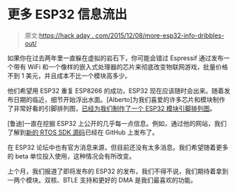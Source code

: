 # 更多 ESP32 信息流出

> 原文:[https://hack aday . com/2015/12/08/more-esp32-info-dribbles-out/](https://hackaday.com/2015/12/08/more-esp32-info-dribbles-out/)

如果你在过去两年里一直躲在虚拟的岩石下，你可能会错过 Espressif 通过发布一个带有 WiFi 和一个像样的嵌入式处理器的芯片来彻底改变物联网游戏，批量价格不到 1 美元，并且成本不比一个模块高多少。

他们希望用 ESP32 重复 ESP8266 的成功，ESP32 现在应该随时会出来。随着发布日期的临近，细节开始浮出水面。[Alberto]为我们喜爱的许多芯片和模块制作了非常好看的引脚排列图，[已经为我们制作了一个 ESP32 模块引脚排列图](http://www.pighixxx.com/test/2015/12/esp32-pinout/)。

[鲁迪]一直在挖掘 ESP32 上公开的几乎每一点信息。例如，通过他的网站，我们了解到[新的 RTOS SDK 源码](https://github.com/espressif/ESP32_RTOS_SDK)已经在 GitHub 上发布了。

在 ESP32 论坛中也有官方消息来源，但目前还没有太多消息。我们希望随着更多的 beta 单位投入使用，这种情况会有所改变。

上个月，我们报道了即将发布的 ESP32 的发布，我们不得不说，我们期待着拿到一两个模块。双核、BTLE 支持和更好的 DMA 是我们最喜欢的功能。